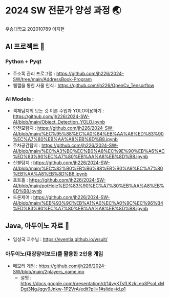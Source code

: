 # 2024 SW 전문가 양성 과정 🌏
우송대학교 202010789 이지현

## AI 프로젝트 📑
### Python + Pyqt
- 주소록 관리 프로그램 : https://github.com/jh226/2024-SW/tree/main/AddressBook-Program
- 웹캠을 통한 사물 인식 : https://github.com/jh226/OpenCv_Tensorflow
### AI Models :
- 객체탐지의 모든 것 이론 수업과 YOLO이용하기 : https://github.com/jh226/2024-SW-AI/blob/main/Object_Detection_YOLO.ipynb
- 안전모탐지 : https://github.com/jh226/2024-SW-AI/blob/main/%EC%95%88%EC%A0%84%EB%AA%A8%ED%83%90%EC%A7%80%EB%AA%A8%EB%8D%B8.ipynb
- 주차공간탐지 : https://github.com/jh226/2024-SW-AI/blob/main/%EC%A3%BC%EC%B0%A8%EC%9E%90%EB%A6%AC%ED%83%90%EC%A7%80%EB%AA%A8%EB%8D%B8.ipynb
- 산불탐지 : https://github.com/jh226/2024-SW-AI/blob/main/%EC%82%B0%EB%B6%88%EB%B0%A9%EC%A7%80%EB%AA%A8%EB%8D%B8.ipynb
- 포트홀 : https://github.com/jh226/2024-SW-AI/blob/main/potHole%ED%83%90%EC%A7%80%EB%AA%A8%EB%8D%B8.ipynb
- 드론제어 : https://github.com/jh226/2024-SW-AI/blob/main/%EB%93%9C%EB%A1%A0%EC%A0%9C%EC%96%B4%ED%83%90%EC%A7%80%EB%AA%A8%EB%8D%B8.ipynb

## Java, 아두이노 자료 📑
- 임성국 교수님 :  https://eventia.github.io/wsuit/
### 아두이노(대장장이보드)를 활용한 2인용 게임
- 메모리 게임 : https://github.com/jh226/2024-SW/blob/main/2players_game.ino
  - 설명 : https://docs.google.com/presentation/d/14vyKTsfLKzkLeoSPsoLxMDgt3NgJqgv9Jnkw-1P2VrA/edit?pli=1#slide=id.p1
